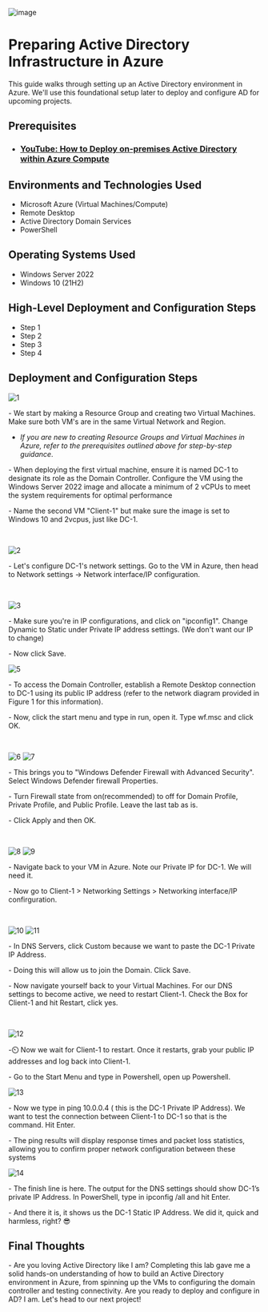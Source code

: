 <p align="center">

  ![image](https://github.com/user-attachments/assets/0693c1dd-f224-4ef3-aaee-9197485cf973)

</p>


<h1>Preparing Active Directory Infrastructure in Azure</h1>
This guide walks through setting up an Active Directory environment in Azure. We'll use this foundational setup later to deploy and configure AD for upcoming projects.<br />


<h2>Prerequisites</h2>

- ### [YouTube: How to Deploy on-premises Active Directory within Azure Compute](https://www.youtube.com)

<h2>Environments and Technologies Used</h2>

- Microsoft Azure (Virtual Machines/Compute)
- Remote Desktop
- Active Directory Domain Services
- PowerShell

<h2>Operating Systems Used </h2>

- Windows Server 2022
- Windows 10 (21H2)

<h2>High-Level Deployment and Configuration Steps</h2>

- Step 1
- Step 2
- Step 3
- Step 4

<h2>Deployment and Configuration Steps</h2>

<p>

![1](https://github.com/user-attachments/assets/fec1d9cc-f229-408a-af4c-c58c602da480)

</p>
<p>
- We start by making a Resource Group and creating two Virtual Machines. Make sure both VM's are in the same Virtual Network and Region.


  + *If you are new to creating Resource Groups and Virtual Machines in Azure, refer to the prerequisites outlined above for step-by-step guidance*.
</p>
<p>
- When deploying the first virtual machine, ensure it is named DC-1 to designate its role as the Domain Controller. Configure the VM using the Windows Server 2022 image and allocate a minimum of 2 vCPUs to meet the system requirements for optimal performance
</p>
- Name the second VM "Client-1" but make sure the image is set to Windows 10 and 2vcpus, just like DC-1.
<p>
<br />
<p>

![2](https://github.com/user-attachments/assets/ea4f06d6-4bcc-4a34-afa7-696deb2b9ff9)

</p>
<p>
- Let's configure DC-1's network settings. Go to the VM in Azure, then head to Network settings → Network interface/IP configuration.
</p>
<br />

<p>

![3](https://github.com/user-attachments/assets/f4f4a611-9efb-4063-a172-4db90059d6b3)

</p>
<p>
- Make sure you're in IP configurations, and click on "ipconfig1". Change Dynamic to Static under Private IP address settings. (We don't want our IP to change)
</p>
- Now click Save.
<br />

<p>

![5](https://github.com/user-attachments/assets/cbda2330-f2dd-4440-9e21-10f9fd456289)

</p>
<p>
- To access the Domain Controller, establish a Remote Desktop connection to DC-1 using its public IP address (refer to the network diagram provided in Figure 1 for this information).
</p>
- Now, click the start menu and type in run, open it. Type wf.msc and click OK.
</p>
<br />

<p>

![6](https://github.com/user-attachments/assets/36df4e12-d450-466f-a4f1-8bafb1d4fe23)
![7](https://github.com/user-attachments/assets/810946c4-40f4-4f99-8c9e-11c75b07106a)

</p>
<p>
- This brings you to "Windows Defender Firewall with Advanced Security". Select Windows Defender firewall Properties. 
</p>
- Turn Firewall state from on(recommended) to off for Domain Profile, Private Profile, and Public Profile. Leave the last tab as is.
</p>
- Click Apply and then OK.
</p>
<br />


<p>

![8](https://github.com/user-attachments/assets/12e1b5cd-88ad-4df9-bde5-dedd167306ce)
![9](https://github.com/user-attachments/assets/443063a6-5678-40e8-851a-d2a11052238f)

</p>
<p>
- Navigate back to your VM in Azure. Note our Private IP for DC-1. We will need it.
</p>
- Now go to Client-1 > Networking Settings > Networking interface/IP confirguration.
</p>
<br />


<p>

![10](https://github.com/user-attachments/assets/ff7d1f5f-561d-4074-81bb-a3af18cdee5e)
![11](https://github.com/user-attachments/assets/bcad0de5-9ee8-4e46-a422-c5e0001756b9)

</p>
<p>
- In DNS Servers, click Custom because we want to paste the DC-1 Private IP Address.
</p>
- Doing this will allow us to join the Domain. Click Save.
</p>
- Now navigate yourself back to your Virtual Machines. For our DNS settings to become active, we need to restart Client-1. Check the Box for Client-1 and hit Restart, click yes.
</p>
<br />

<p>

![12](https://github.com/user-attachments/assets/5796eb6b-2113-4f20-b7b8-ad0aba15e28b)

</p>
<p>
-⏲️ Now we wait for Client-1 to restart. Once it restarts, grab your public IP addresses and log back into Client-1.
</p>
- Go to the Start Menu and type in Powershell, open up Powershell.
<br />

<p>

![13](https://github.com/user-attachments/assets/249999e6-a052-4e46-8bbc-1194f9b85afe)

</p>
<p>
- Now we type in ping 10.0.0.4 ( this is the DC-1 Private IP Address). We want to test the connection between Client-1 to DC-1 so that is the command. Hit Enter. 
</p>
- The ping results will display response times and packet loss statistics, allowing you to confirm proper network configuration between these systems
<br />

<p>

![14](https://github.com/user-attachments/assets/14a1fb33-c99a-4fa9-aee8-786ce77f95f7)

</p>
<p>
- The finish line is here. The output for the DNS settings should show DC-1’s private IP Address. In PowerShell, type in ipconfig /all and hit Enter.
</p>
- And there it is, it shows us the DC-1 Static IP Address. We did it, quick and harmless, right? 😎
<br />


<h2>Final Thoughts</h2>
</p>
- Are you loving Active Directory like I am? Completing this lab gave me a solid hands-on understanding of how to build an Active Directory environment in Azure, from spinning up the VMs to configuring the domain controller and testing connectivity. Are you ready to deploy and configure in AD? I am. Let's head to our next project!
<br/>
